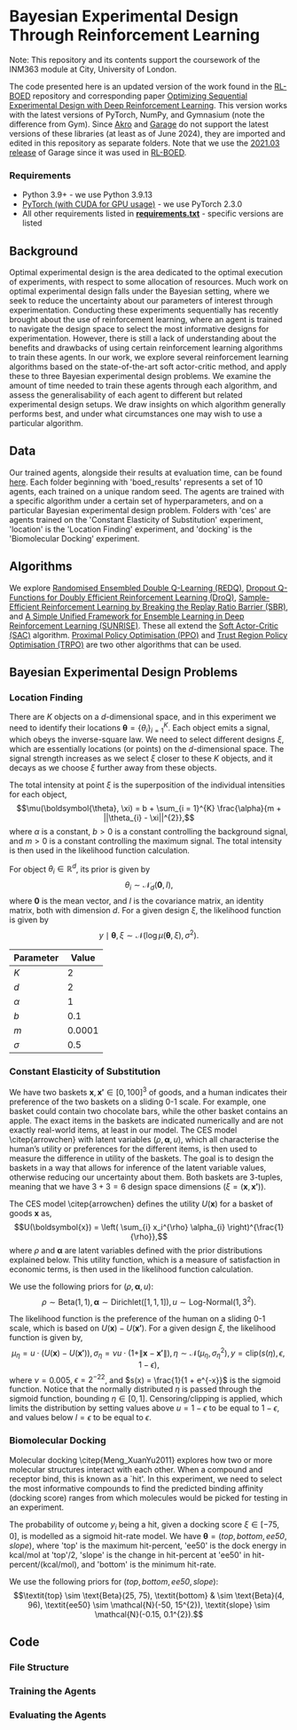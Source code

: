 # Bayesian Experimental Design Through Reinforcement Learning

Note: This repository and its contents support the coursework of the INM363 module at City, University of London.

The code presented here is an updated version of the work found in the [RL-BOED](https://github.com/csiro-mlai/RL-BOED) repository and corresponding paper [Optimizing Sequential Experimental Design with Deep Reinforcement Learning](https://arxiv.org/abs/2202.00821). This version works with the latest versions of PyTorch, NumPy, and Gymnasium (note the difference from Gym). Since [Akro](https://github.com/rlworkgroup/akro) and [Garage](https://github.com/rlworkgroup/garage/) do not support the latest versions of these libraries (at least as of June 2024), they are imported and edited in this repository as separate folders. Note that we use the [2021.03 release](https://github.com/rlworkgroup/garage/tree/release-2021.03) of Garage since it was used in [RL-BOED](https://github.com/csiro-mlai/RL-BOED).

### Requirements
- Python 3.9+ - we use Python 3.9.13
- [PyTorch (with CUDA for GPU usage)](https://pytorch.org/get-started/locally/) - we use PyTorch 2.3.0
- All other requirements listed in [**requirements.txt**](requirements.txt) - specific versions are listed

## Background

Optimal experimental design is the area dedicated to the optimal execution of experiments, with respect to some allocation of resources. Much work on optimal experimental design falls under the Bayesian setting, where we seek to reduce the uncertainty about our parameters of interest through experimentation. Conducting these experiments sequentially has recently brought about the use of reinforcement learning, where an agent is trained to navigate the design space to select the most informative designs for experimentation. However, there is still a lack of understanding about the benefits and drawbacks of using certain reinforcement learning algorithms to train these agents. In our work, we explore several reinforcement learning algorithms based on the state-of-the-art soft actor-critic method, and apply these to three Bayesian experimental design problems. We examine the amount of time needed to train these agents through each algorithm, and assess the generalisability of each agent to different but related experimental design setups. We draw insights on which algorithm generally performs best, and under what circumstances one may wish to use a particular algorithm.

## Data

Our trained agents, alongside their results at evaluation time, can be found [here](https://cityuni-my.sharepoint.com/:f:/g/personal/yasir-zubayr_barlas_city_ac_uk/EpDON-jNQRlElzC_crrOVd8BLTZeAa3YfN-BfrNehvAiCA?e=gRNk9z). Each folder beginning with 'boed_results' represents a set of 10 agents, each trained on a unique random seed. The agents are trained with a specific algorithm under a certain set of hyperparameters, and on a particular Bayesian experimental design problem. Folders with 'ces' are agents trained on the 'Constant Elasticity of Substitution' experiment, 'location' is the 'Location Finding' experiment, and 'docking' is the 'Biomolecular Docking' experiment.

## Algorithms

We explore [Randomised Ensembled Double Q-Learning (REDQ)](https://arxiv.org/abs/2101.05982), [Dropout Q-Functions for Doubly Efficient Reinforcement Learning (DroQ)](https://arxiv.org/abs/2110.02034), [Sample-Efficient Reinforcement Learning by Breaking the Replay Ratio Barrier (SBR)](https://openreview.net/forum?id=OpC-9aBBVJe), and [A Simple Unified Framework for Ensemble Learning in Deep Reinforcement Learning (SUNRISE)](https://arxiv.org/abs/2007.04938). These all extend the [Soft Actor-Critic (SAC)](https://arxiv.org/abs/1812.05905) algorithm. [Proximal Policy Optimisation (PPO)](https://arxiv.org/abs/1707.06347) and [Trust Region Policy Optimisation (TRPO)](https://arxiv.org/abs/1502.05477) are two other algorithms that can be used.

## Bayesian Experimental Design Problems

### Location Finding

There are $K$ objects on a $d$-dimensional space, and in this experiment we need to identify their locations $\boldsymbol{\theta} = \{\theta_{i}\}_{i = 1}^{K}$. Each object emits a signal, which obeys the inverse-square law. We need to select different designs $\xi$, which are essentially locations (or points) on the $d$-dimensional space. The signal strength increases as we select $\xi$ closer to these $K$ objects, and it decays as we choose $\xi$ further away from these objects.

The total intensity at point $\xi$ is the superposition of the individual intensities for each object, $$\mu(\boldsymbol{\theta}, \xi) = b + \sum_{i = 1}^{K} \frac{\alpha}{m + ||\theta_{i} - \xi||^{2}},$$ where $\alpha$ is a constant, $b > 0$ is a constant controlling the background signal, and $m > 0$ is a constant controlling the maximum signal. The total intensity is then used in the likelihood function calculation.

For object $\theta_{i} \in \mathbb{R}^{d}$, its prior is given by $$\theta_{i} \sim \mathcal{N}_{d}(\boldsymbol{0}, I),$$ where $\boldsymbol{0}$ is the mean vector, and $I$ is the covariance matrix, an identity matrix, both with dimension $d$. For a given design $\xi$, the likelihood function is given by $$y \mid \boldsymbol{\theta}, \xi \sim \mathcal{N}(\log \mu(\boldsymbol{\theta}, \xi), \sigma^2).$$

| Parameter  | Value |
| ------------- | ------------- |
| $K$ | 2 |
| $d$ | 2 |
| $\alpha$ | 1 |
| $b$ | 0.1 |
| $m$ | 0.0001 |
| $\sigma$ | 0.5 |

### Constant Elasticity of Substitution

We have two baskets $\boldsymbol{x}, \boldsymbol{x'} \in [0, 100]^{3}$ of goods, and a human indicates their preference of the two baskets on a sliding 0-1 scale. For example, one basket could contain two chocolate bars, while the other basket contains an apple. The exact items in the baskets are indicated numerically and are not exactly real-world items, at least in our model. The CES model \citep{arrowchen} with latent variables $(\rho, \boldsymbol{\alpha}, u)$, which all characterise the human’s utility or preferences for the different items, is then used to measure the difference in utility of the baskets. The goal is to design the baskets in a way that allows for inference of the latent variable values, otherwise reducing our uncertainty about them. Both baskets are 3-tuples, meaning that we have $3 + 3 = 6$ design space dimensions $(\xi = (\boldsymbol{x}, \boldsymbol{x'}))$.

The CES model \citep{arrowchen} defines the utility $U(\boldsymbol{x})$ for a basket of goods $\boldsymbol{x}$ as, $$U(\boldsymbol{x}) = \left( \sum_{i} x_i^{\rho} \alpha_{i} \right)^{\frac{1}{\rho}},$$ where $\rho$ and $\boldsymbol{\alpha}$ are latent variables defined with the prior distributions explained below. This utility function, which is a measure of satisfaction in economic terms, is then used in the likelihood function calculation.

We use the following priors for $(\rho, \boldsymbol{\alpha}, u)$:
$$\rho \sim \text{Beta}(1, 1), \boldsymbol{\alpha} \sim \text{Dirichlet}([1, 1, 1]), u \sim \text{Log-Normal}(1, 3^{2}).$$

The likelihood function is the preference of the human on a sliding 0-1 scale, which is based on $U(\boldsymbol{x}) - U(\boldsymbol{x'})$. For a given design $\xi$, the likelihood function is given by, $$\mu_{\eta} = u \cdot (U(\boldsymbol{x}) - U(\boldsymbol{x'})), \sigma_{\eta} = \nu u \cdot (1 + \|\boldsymbol{x} - \boldsymbol{x'}\|), \eta \sim \mathcal{N}(\mu_{\eta}, \sigma_{\eta}^{2}), y = \text{clip}(s(\eta), \epsilon, 1 - \epsilon),$$
where $\nu = 0.005$, $\epsilon = 2^{-22}$, and $s(x) = \frac{1}{1 + e^{-x}}$ is the sigmoid function. Notice that the normally distributed $\eta$ is passed through the sigmoid function, bounding $\eta \in [0, 1]$. Censoring/clipping is applied, which limits the distribution by setting values above $u = 1 - \epsilon$ to be equal to $1 - \epsilon$, and values below $l = \epsilon$ to be equal to $\epsilon$.

### Biomolecular Docking

Molecular docking \citep{Meng_XuanYu2011} explores how two or more molecular structures interact with each other. When a compound and receptor bind, this is known as a `hit'. In this experiment, we need to select the most informative compounds to find the predicted binding affinity (docking score) ranges from which molecules would be picked for testing in an experiment.

The probability of outcome $y_{i}$ being a hit, given a docking score $\xi \in [-75, 0]$, is modelled as a sigmoid hit-rate model. We have $\boldsymbol{\theta} = (\textit{top}, \textit{bottom}, \textit{ee50}, \textit{slope})$, where 'top' is the maximum hit-percent, 'ee50' is the dock energy in kcal/mol at 'top'/2, 'slope' is the change in hit-percent at 'ee50' in hit-percent/(kcal/mol), and 'bottom' is the minimum hit-rate.

We use the following priors for $(\textit{top}, \textit{bottom}, \textit{ee50}, \textit{slope})$: $$\textit{top} \sim \text{Beta}(25, 75), \textit{bottom} & \sim \text{Beta}(4, 96), \textit{ee50} \sim \mathcal{N}(-50, 15^{2}), \textit{slope} \sim \mathcal{N}(-0.15, 0.1^{2}).$$

## Code

### File Structure

### Training the Agents

### Evaluating the Agents
